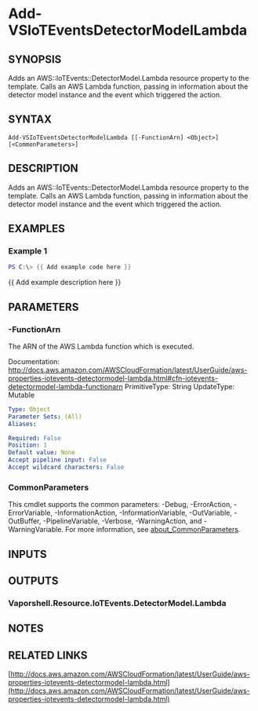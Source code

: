 # Add-VSIoTEventsDetectorModelLambda

## SYNOPSIS
Adds an AWS::IoTEvents::DetectorModel.Lambda resource property to the template.
Calls an AWS Lambda function, passing in information about the detector model instance and the event which triggered the action.

## SYNTAX

```
Add-VSIoTEventsDetectorModelLambda [[-FunctionArn] <Object>] [<CommonParameters>]
```

## DESCRIPTION
Adds an AWS::IoTEvents::DetectorModel.Lambda resource property to the template.
Calls an AWS Lambda function, passing in information about the detector model instance and the event which triggered the action.

## EXAMPLES

### Example 1
```powershell
PS C:\> {{ Add example code here }}
```

{{ Add example description here }}

## PARAMETERS

### -FunctionArn
The ARN of the AWS Lambda function which is executed.

Documentation: http://docs.aws.amazon.com/AWSCloudFormation/latest/UserGuide/aws-properties-iotevents-detectormodel-lambda.html#cfn-iotevents-detectormodel-lambda-functionarn
PrimitiveType: String
UpdateType: Mutable

```yaml
Type: Object
Parameter Sets: (All)
Aliases:

Required: False
Position: 1
Default value: None
Accept pipeline input: False
Accept wildcard characters: False
```

### CommonParameters
This cmdlet supports the common parameters: -Debug, -ErrorAction, -ErrorVariable, -InformationAction, -InformationVariable, -OutVariable, -OutBuffer, -PipelineVariable, -Verbose, -WarningAction, and -WarningVariable. For more information, see [about_CommonParameters](http://go.microsoft.com/fwlink/?LinkID=113216).

## INPUTS

## OUTPUTS

### Vaporshell.Resource.IoTEvents.DetectorModel.Lambda
## NOTES

## RELATED LINKS

[http://docs.aws.amazon.com/AWSCloudFormation/latest/UserGuide/aws-properties-iotevents-detectormodel-lambda.html](http://docs.aws.amazon.com/AWSCloudFormation/latest/UserGuide/aws-properties-iotevents-detectormodel-lambda.html)


